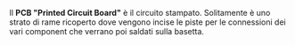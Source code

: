 Il **PCB "Printed Circuit Board"** è il circuito stampato. 
Solitamente è uno strato di rame ricoperto dove vengono incise le piste per le connessioni dei vari component che verrano poi saldati sulla basetta.

